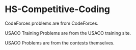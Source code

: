 # HS-Competitive-Coding

CodeForces problems are from CodeForces.

USACO Training Problems are from the USACO training site.

USACO Problems are from the contests themselves.
